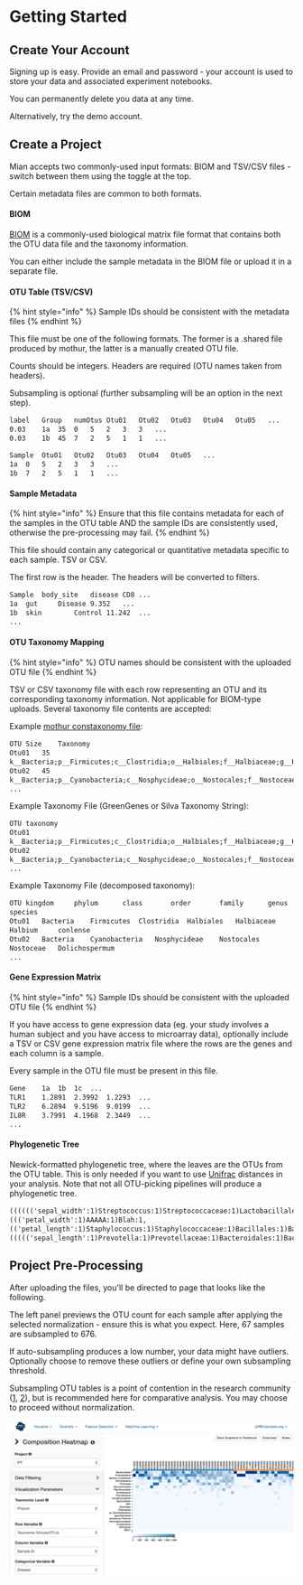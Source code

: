 # Getting Started

## Create Your Account

Signing up is easy. Provide an email and password - your account is used to store your data and associated experiment notebooks. 

You can permanently delete you data at any time. 

Alternatively, try the demo account.

## Create a Project

Mian accepts two commonly-used input formats: BIOM and TSV/CSV files - switch between them using the toggle at the top.

Certain metadata files are common to both formats. 

#### BIOM

[BIOM](http://biom-format.org/) is a commonly-used biological matrix file format that contains both the OTU data file and the taxonomy information. 

You can either include the sample metadata in the BIOM file or upload it in a separate file.

#### OTU Table \(TSV/CSV\)

{% hint style="info" %}
Sample IDs should be consistent with the metadata files
{% endhint %}

This file must be one of the following formats. The former is a .shared file produced by mothur, the latter is a manually created OTU file.

Counts should be integers. Headers are required \(OTU names taken from headers\).

Subsampling is optional \(further subsampling will be an option in the next step\).

```
label	Group	numOtus	Otu01	Otu02	Otu03	Otu04	Otu05	...
0.03	1a	35	0	5	2	3	3	...
0.03	1b	45	7	2	5	1	1	...
```

```text
Sample	Otu01	Otu02	Otu03	Otu04	Otu05	...
1a	0	5	2	3	3	...
1b	7	2	5	1	1	...
```

#### Sample Metadata

{% hint style="info" %}
Ensure that this file contains metadata for each of the samples in the OTU table AND the sample IDs are consistently used, otherwise the pre-processing may fail.
{% endhint %}

This file should contain any categorical or quantitative metadata specific to each sample. TSV or CSV.

The first row is the header. The headers will be converted to filters. 

```
Sample	body_site	disease	CD8	...
1a	gut		Disease	9.352	...
1b	skin		Control	11.242	...
...
```

#### OTU Taxonomy Mapping

{% hint style="info" %}
OTU names should be consistent with the uploaded OTU file
{% endhint %}

TSV or CSV taxonomy file with each row representing an OTU and its corresponding taxonomy information. Not applicable for BIOM-type uploads. Several taxonomy file contents are accepted:

Example [mothur constaxonomy file](https://www.mothur.org/wiki/Constaxonomy_file):

```text
OTU	Size	Taxonomy
Otu01	35	k__Bacteria;p__Firmicutes;c__Clostridia;o__Halbiales;f__Halbiaceae;g__Halbium;s__conlense
Otu02	45	k__Bacteria;p__Cyanobacteria;c__Nosphycideae;o__Nostocales;f__Nostoceae;g__Dolichospermum
...
```

Example Taxonomy File \(GreenGenes or Silva Taxonomy String\):

```text
OTU	taxonomy
Otu01	k__Bacteria;p__Firmicutes;c__Clostridia;o__Halbiales;f__Halbiaceae;g__Halbium;s__conlense
Otu02	k__Bacteria;p__Cyanobacteria;c__Nosphycideae;o__Nostocales;f__Nostoceae;g__Dolichospermum
...
```

Example Taxonomy File \(decomposed taxonomy\):

```text
OTU	kingdom		phylum		class		order		family		genus		species
Otu01	Bacteria	Firmicutes	Clostridia	Halbiales	Halbiaceae	Halbium		conlense
Otu02	Bacteria	Cyanobacteria	Nosphycideae	Nostocales	Nostoceae	Dolichospermum
...
```

#### Gene Expression Matrix

{% hint style="info" %}
Sample IDs should be consistent with the uploaded OTU file
{% endhint %}

If you have access to gene expression data \(eg. your study involves a human subject and you have access to microarray data\), optionally include a TSV or CSV gene expression matrix file where the rows are the genes and each column is a sample. 

Every sample in the OTU file must be present in this file.

```text
Gene	1a	1b	1c	...
TLR1	1.2891	2.3992	1.2293	...
TLR2	6.2894	9.5196	9.0199	...
IL8R	3.7991	4.1968	2.3449	...
...
```

#### Phylogenetic Tree

Newick-formatted phylogenetic tree, where the leaves are the OTUs from the OTU table. This is only needed if you want to use [Unifrac](https://en.wikipedia.org/wiki/UniFrac) distances in your analysis. Note that not all OTU-picking pipelines will produce a phylogenetic tree.

```text
(((((('sepal_width':1)Streptococcus:1)Streptococcaceae:1)Lactobacillales:1,((('petal_width':1)AAAAA:1)Blah:1,(('petal_length':1)Staphylococcus:1)Staphylococcaceae:1)Bacillales:1)Bacilli:1)Firmicutes:1,((((('sepal_length':1)Prevotella:1)Prevotellaceae:1)Bacteroidales:1)Bacteroidia:1)Bacteroidetes:1)Bacteria:1;
```

## Project Pre-Processing

After uploading the files, you'll be directed to page that looks like the following. 

The left panel previews the OTU count for each sample after applying the selected normalization - ensure this is what you expect. Here, 67 samples are subsampled to 676. 

If auto-subsampling produces a low number, your data might have outliers. Optionally choose to remove these outliers or define your own subsampling threshold.

Subsampling OTU tables is a point of contention in the research community \([1](https://journals.plos.org/ploscompbiol/article?id=10.1371/journal.pcbi.1003531), [2](https://www.polarmicrobes.org/how-i-learned-to-stop-worrying-and-love-subsampling-rarifying/)\), but is recommended here for comparative analysis. You may choose to proceed without normalization.

![](.gitbook/assets/image%20%289%29.png)



